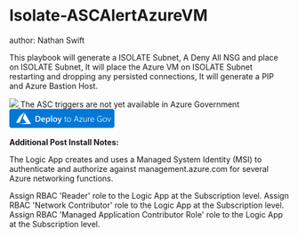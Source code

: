 # Isolate-ASCAlertAzureVM
author: Nathan Swift

This playbook will generate a ISOLATE Subnet, A Deny All NSG and place on ISOLATE Subnet, It will place the Azure VM on ISOLATE Subnet restarting and dropping any persisted connections, It will generate a PIP and Azure Bastion Host.

<a href="https://portal.azure.com/#create/Microsoft.Template/uri/https%3A%2F%2Fraw.githubusercontent.com%2FAzure%2FAzure-Security-Center%2Fmaster%2FWorkflow%2520automation%2FIsolate-ASCAlertAzureVM%2Fazuredeploy.json" target="_blank">
    <img src="https://aka.ms/deploytoazurebutton"/>
</a>
The ASC triggers are not yet available in Azure Government
<a href="https://portal.azure.us/#create/Microsoft.Template/uri/https%3A%2F%2Fraw.githubusercontent.com%2FAzure%2FAzure-Security-Center%2Fmaster%2FWorkflow%2520automation%2FIsolate-ASCAlertAzureVM%2Fazuredeploy.json" target="_blank">
<img src="https://raw.githubusercontent.com/Azure/azure-quickstart-templates/master/1-CONTRIBUTION-GUIDE/images/deploytoazuregov.png"/>
</a>

**Additional Post Install Notes:**

The Logic App creates and uses a Managed System Identity (MSI) to authenticate and authorize against management.azure.com for several Azure networking functions.  

Assign RBAC 'Reader' role to the Logic App at the Subscription level.
Assign RBAC 'Network Contributor' role to the Logic App at the Subscription level.
Assign RBAC 'Managed Application Contributor Role' role to the Logic App at the Subscription level.
